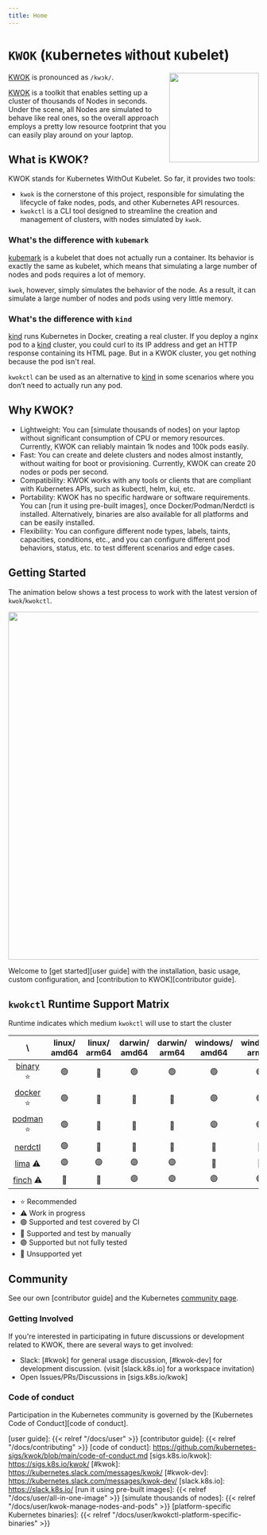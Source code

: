 ```yaml
---
title: Home
---
```


# `KWOK` (`K`ubernetes `W`ith`O`ut `K`ubelet)

<img align="right" width="180px" src="/favicon.svg">

[KWOK] is pronounced as `/kwɔk/`.

[KWOK] is a toolkit that enables setting up a cluster of thousands of Nodes in seconds.
Under the scene, all Nodes are simulated to behave like real ones, so the overall approach employs
a pretty low resource footprint that you can easily play around on your laptop.

## What is KWOK?

KWOK stands for Kubernetes WithOut Kubelet. So far, it provides two tools:

- `kwok` is the cornerstone of this project, responsible for simulating the lifecycle of fake nodes, pods, and other Kubernetes API resources.
- `kwokctl` is a CLI tool designed to streamline the creation and management of clusters, with nodes simulated by `kwok`.

### What's the difference with `kubemark`

[kubemark] is a kubelet that does not actually run a container. Its behavior is exactly the same as kubelet,
which means that simulating a large number of nodes and pods requires a lot of memory.

`kwok`, however, simply simulates the behavior of the node. As a result, it can simulate a large number of nodes and pods using very little memory.

### What's the difference with `kind`

[kind] runs Kubernetes in Docker, creating a real cluster. If you deploy a nginx pod to a 
[kind] cluster, you could curl to its IP address and get an HTTP response containing its HTML
page. But in a KWOK cluster, you get nothing because the pod isn't real.

`kwokctl` can be used as an alternative to [kind] in some scenarios where you don’t need to actually run any pod.

## Why KWOK?

- Lightweight: You can [simulate thousands of nodes] on your laptop without significant consumption of CPU or memory resources.
Currently, KWOK can reliably maintain 1k nodes and 100k pods easily.
- Fast: You can create and delete clusters and nodes almost instantly, without waiting for boot or provisioning.
Currently, KWOK can create 20 nodes or pods per second.
- Compatibility: KWOK works with any tools or clients that are compliant with Kubernetes APIs, such as kubectl, helm, kui, etc.
- Portability: KWOK has no specific hardware or software requirements. You can [run it using pre-built images], once Docker/Podman/Nerdctl is installed. Alternatively, binaries are also available for all platforms and can be easily installed.
- Flexibility: You can configure different node types, labels, taints, capacities, conditions, etc., and you can configure different pod behaviors, status, etc. to test different scenarios and edge cases.

## Getting Started

The animation below shows a test process to work with the latest version of `kwok`/`kwokctl`.

<img width="700px" src="/img/demo/manage-clusters.svg">

Welcome to [get started][user guide] with the installation, basic usage, custom configuration,
and [contribution to KWOK][contributor guide].

## `kwokctl` Runtime Support Matrix

Runtime indicates which medium `kwokctl` will use to start the cluster

|              \              | linux/<br/>amd64 | linux/<br/>arm64 | darwin/<br/>amd64 | darwin/<br/>arm64 | windows/<br/>amd64 | windows/<br/>arm64  |
|:---------------------------:|:----------------:|:----------------:|:-----------------:|:-----------------:|:------------------:|:-------------------:|
| [binary][binary-runtime] ⭐️ |        🟢        |        🔵        |        🟢         |        🟢         |         🟢         |         🟣          |
| [docker][docker-runtime] ⭐️ |        🟢        |        🔵        |        🔵         |        🔵         |         🟣         |         🟣          |
| [podman][podman-runtime] ⭐️ |        🟢        |        🔵        |        🔵         |        🔵         |         🟣         |         🟣          |
| [nerdctl][nerdctl-runtime]  |        🟢        |        🔵        |        🔴         |        🔴         |         🔴         |         🔴          |
|   [lima][lima-runtime] ⚠️   |        🟣        |        🟣        |        🟣         |        🟣         |         🔴         |         🔴          |
|  [finch][finch-runtime] ⚠️  |        🔴        |        🔴        |        🟣         |        🟣         |         🟣         |         🟣          |

- ⭐️ Recommended
- ⚠️ Work in progress
- 🟢 Supported and test covered by CI
- 🔵 Supported and test by manually
- 🟣 Supported but not fully tested
- 🔴 Unsupported yet

## Community

See our own [contributor guide] and the Kubernetes [community page].

### Getting Involved

If you're interested in participating in future discussions or development related to KWOK, there are several ways to get involved:

- Slack: [#kwok] for general usage discussion, [#kwok-dev] for development discussion. (visit [slack.k8s.io] for a workspace invitation)
- Open Issues/PRs/Discussions in [sigs.k8s.io/kwok]

### Code of conduct

Participation in the Kubernetes community is governed by the [Kubernetes Code of Conduct][code of conduct].

[KWOK]: https://sigs.k8s.io/kwok
[kind]: https://github.com/kubernetes-sigs/kind
[kubemark]: https://github.com/kubernetes/kubernetes/tree/master/test/kubemark
[community page]: https://kubernetes.io/community/
[user guide]: {{< relref "/docs/user" >}}
[contributor guide]: {{< relref "/docs/contributing" >}}
[code of conduct]: https://github.com/kubernetes-sigs/kwok/blob/main/code-of-conduct.md
[sigs.k8s.io/kwok]: https://sigs.k8s.io/kwok/
[#kwok]: https://kubernetes.slack.com/messages/kwok/
[#kwok-dev]: https://kubernetes.slack.com/messages/kwok-dev/
[slack.k8s.io]: https://slack.k8s.io/
[run it using pre-built images]: {{< relref "/docs/user/all-in-one-image" >}}
[simulate thousands of nodes]: {{< relref "/docs/user/kwok-manage-nodes-and-pods" >}}
[platform-specific Kubernetes binaries]: {{< relref "/docs/user/kwokctl-platform-specific-binaries" >}}

[binary-runtime]: https://kwok.sigs.k8s.io/docs/user/kwokctl-platform-specific-binaries/
[docker-runtime]: https://docs.docker.com/get-docker/
[podman-runtime]: https://podman.io/docs/installation
[nerdctl-runtime]: https://github.com/containerd/nerdctl/releases
[lima-runtime]: https://lima-vm.io/docs/installation/
[finch-runtime]: https://runfinch.com/docs/getting-started/installation/

